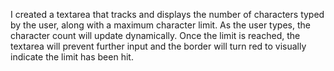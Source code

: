 I created a textarea that tracks and displays the number of characters typed by the user, along with a maximum character limit. 
As the user types, the character count will update dynamically.
Once the limit is reached, the textarea will prevent further input and the border will turn red to visually indicate the limit has been hit.
